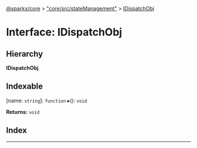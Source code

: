 [@sparkx/core](../README.md) > ["core/src/stateManagement"](../modules/_core_src_statemanagement_.md) > [IDispatchObj](../interfaces/_core_src_statemanagement_.idispatchobj.md)

# Interface: IDispatchObj

## Hierarchy

**IDispatchObj**

## Indexable

\[name: `string`\]:&nbsp;`function`
▸(): `void`

**Returns:** `void`

## Index

---

